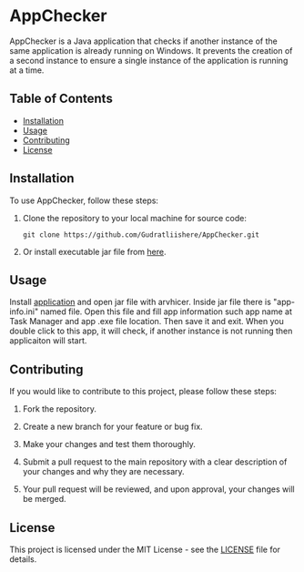 # AppChecker

AppChecker is a Java application that checks if another instance of the same application is already running on Windows. It prevents the creation of a second instance to ensure a single instance of the application is running at a time.

## Table of Contents

- [Installation](#installation)
- [Usage](#usage)
- [Contributing](#contributing)
- [License](#license)

## Installation

To use AppChecker, follow these steps:

1. Clone the repository to your local machine for source code:

   ```shell
   git clone https://github.com/Gudratliishere/AppChecker.git
   ```

2. Or install executable jar file from [here](https://disk.yandex.com/d/kXUrkZMGF2cM4g).
## Usage

Install [application](https://disk.yandex.com/d/kXUrkZMGF2cM4g) and open jar file with arvhicer. Inside jar file 
there is "app-info.ini" named file. Open this file and fill app information such app name at Task Manager
and app .exe file location. Then save it and exit. When you double click to this app, it will check,
if another instance is not running then applicaiton will start.

## Contributing

If you would like to contribute to this project, please follow these steps:

1. Fork the repository.

2. Create a new branch for your feature or bug fix.

3. Make your changes and test them thoroughly.

4. Submit a pull request to the main repository with a clear description of your changes and why they are necessary.

5. Your pull request will be reviewed, and upon approval, your changes will be merged.

## License

This project is licensed under the MIT License - see the [LICENSE](LICENSE) file for details.
